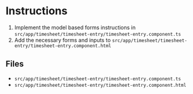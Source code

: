 # Instructions

1. Implement the model based forms instructions in `src/app/timesheet/timesheet-entry/timesheet-entry.component.ts`
1. Add the necessary forms and inputs to `src/app/timesheet/timesheet-entry/timesheet-entry.component.html`

## Files

- `src/app/timesheet/timesheet-entry/timesheet-entry.component.ts`
- `src/app/timesheet/timesheet-entry/timesheet-entry.component.html`
